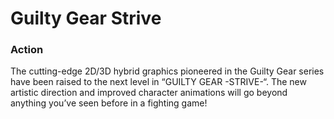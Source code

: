# Guilty Gear Strive

### Action

The cutting-edge 2D/3D hybrid graphics pioneered in the Guilty Gear series have been raised to the next level in “GUILTY GEAR -STRIVE-“. The new artistic direction and improved character animations will go beyond anything you’ve seen before in a fighting game!